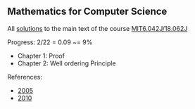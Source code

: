 ## Mathematics for Computer Science

All [solutions](https://github.com/SonTrungTo/MIT6.042J_18.062J/blob/master/src/solutions.pdf) to the main text of
the course [MIT6.042J/18.062J](https://ocw.mit.edu/courses/electrical-engineering-and-computer-science/6-042j-mathematics-for-computer-science-spring-2015/index.htm)

Progress: 2/22 = 0.09 ~= 9%

- Chapter 1: Proof
- Chapter 2: Well ordering Principle

References:
- <a href="https://ocw.mit.edu/courses/6-042j-mathematics-for-computer-science-fall-2005/pages/assignments/" target="_blank">2005</a>
- <a href="https://ocw.mit.edu/courses/6-042j-mathematics-for-computer-science-fall-2010/pages/assignments/" target="_blank">2010</a>
